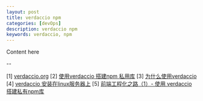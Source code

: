 ```yaml
---
layout: post
title: verdaccio npm
categories: [devOps]
description: verdaccio npm
keywords: verdaccio, npm
---
```


Content here

--

[1] [verdaccio.org](https://verdaccio.org/zh-cn/docs/webui/)
[2] [使用verdaccio 搭建npm 私用库](https://www.jianshu.com/p/a14ccf51972a)
[3] [为什么使用verdaccio](https://blog.csdn.net/kangkang_90/article/details/102459225)
[4] [verdaccio 安装在linux服务器上](https://blog.csdn.net/kangkang_90/article/details/102817840)
[5] [前端工程化之路（1）- 使用 verdaccio 搭建私有npm库](https://segmentfault.com/a/1190000021612560)